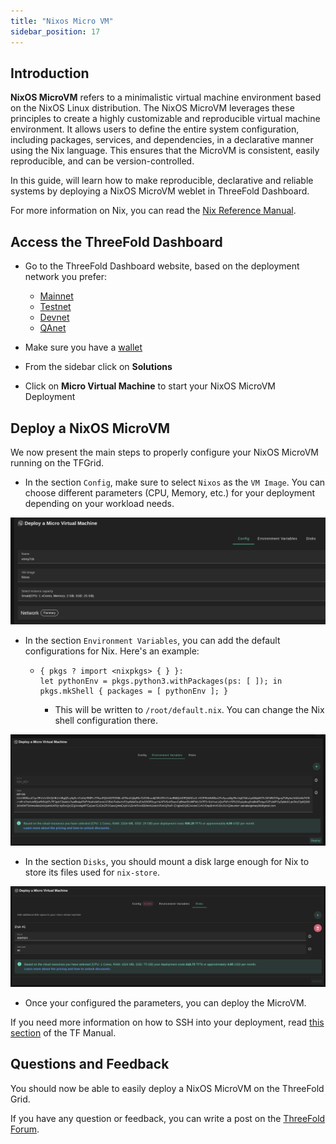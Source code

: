 ```yaml
---
title: "Nixos Micro VM"
sidebar_position: 17
---
```




## Introduction

__NixOS MicroVM__ refers to a minimalistic virtual machine environment based on the NixOS Linux distribution.
The NixOS MicroVM leverages these principles to create a highly customizable and reproducible virtual machine environment. It allows users to define the entire system configuration, including packages, services, and dependencies, in a declarative manner using the Nix language. This ensures that the MicroVM is consistent, easily reproducible, and can be version-controlled.

In this guide, will learn how to make reproducible, declarative and reliable systems by deploying a NixOS MicroVM weblet in ThreeFold Dashboard.

For more information on Nix, you can read the [Nix Reference Manual](https://nix.dev/).

## Access the ThreeFold Dashboard

* Go to the ThreeFold Dashboard website, based on the deployment network you prefer:
  * [Mainnet](https://dashboard.grid.tf)
  * [Testnet](https://dashboard.test.grid.tf)
  * [Devnet](https://dashboard.dev.grid.tf)
  * [QAnet](https://dashboard.qa.grid.tf)

* Make sure you have a [wallet](../wallet_connector.md)
* From the sidebar click on **Solutions**
* Click on **Micro Virtual Machine** to start your NixOS MicroVM Deployment



## Deploy a NixOS MicroVM

We now present the main steps to properly configure your NixOS MicroVM running on the TFGrid.

* In the section `Config`, make sure to select `Nixos` as the `VM Image`. You can choose different parameters (CPU, Memory, etc.) for your deployment depending on your workload needs. 

![](./img/nxios-micro1.png)

* In the section `Environment Variables`, you can add the default configurations for Nix. Here's an example:
  * ```
    { pkgs ? import <nixpkgs> { } }:
    let pythonEnv = pkgs.python3.withPackages(ps: [ ]); in pkgs.mkShell { packages = [ pythonEnv ]; }
    ```
    * This will be written to `/root/default.nix`. You can change the Nix shell configuration there.

![](./img/nixos-micro2.png)

* In the section `Disks`, you should mount a disk large enough for Nix to store its files used for `nix-store`.
  
![](./img/nixos-micro3.png)

* Once your configured the parameters, you can deploy the MicroVM.

If you need more information on how to SSH into your deployment, read [this section](../../system_administrators/tfgrid3_getstarted/tfgrid3_getstarted.md) of the TF Manual.



## Questions and Feedback

You should now be able to easily deploy a NixOS MicroVM on the ThreeFold Grid.

If you have any question or feedback, you can write a post on the [ThreeFold Forum](http://forum.threefold.io/).